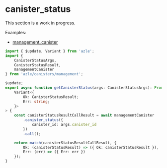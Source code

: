 # canister_status

This section is a work in progress.

Examples:

-   [management_canister](https://github.com/demergent-labs/azle/tree/main/examples/management_canister)

```typescript
import { $update, Variant } from 'azle';
import {
    CanisterStatusArgs,
    CanisterStatusResult,
    managementCanister
} from 'azle/canisters/management';

$update;
export async function getCanisterStatus(args: CanisterStatusArgs): Promise<
    Variant<{
        Ok: CanisterStatusResult;
        Err: string;
    }>
> {
    const canisterStatusResultCallResult = await managementCanister
        .canister_status({
            canister_id: args.canister_id
        })
        .call();

    return match(canisterStatusResultCallResult, {
        Ok: (canisterStatusResult) => ({ Ok: canisterStatusResult }),
        Err: (err) => ({ Err: err })
    });
}
```
